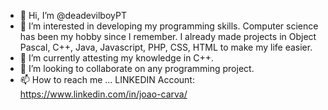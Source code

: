 - 👋 Hi, I’m @deadevilboyPT
- 👀 I’m interested in developing my programming skills. Computer science has been my hobby since I remember. I already made projects in Object Pascal, C++, Java, Javascript, PHP, CSS, HTML to make my life easier.
- 🌱 I’m currently attesting my knowledge in C++.
- 💞️ I’m looking to collaborate on any programming project.
- 📫 How to reach me ... LINKEDIN Account: https://www.linkedin.com/in/joao-carva/

<!---
deadevilboyPT/deadevilboyPT is a ✨ special ✨ repository because its `README.md` (this file) appears on your GitHub profile.
You can click the Preview link to take a look at your changes.
--->
